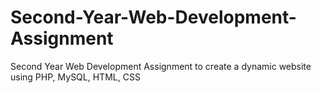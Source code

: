 # Second-Year-Web-Development-Assignment
Second Year Web Development Assignment to create a dynamic website using PHP, MySQL, HTML, CSS
